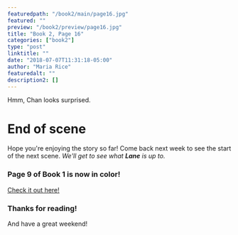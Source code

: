 ```yaml
---
featuredpath: "/book2/main/page16.jpg"
featured: ""
preview: "/book2/preview/page16.jpg"
title: "Book 2, Page 16"
categories: ["book2"]
type: "post"
linktitle: ""
date: "2018-07-07T11:31:18-05:00"
author: "Maria Rice"
featuredalt: ""
description2: []
---
```


Hmm, Chan looks surprised.

# End of scene

Hope you're enjoying the story so far! Come back next week
to see the start of the next scene. _We'll get to see what
**Lane** is up to._

### Page 9 of Book 1 is now in color!

[Check it out here!](https://mcrice123.github.io/morphic/blog/book-1-page-09/)

### Thanks for reading!

And have a great weekend!
